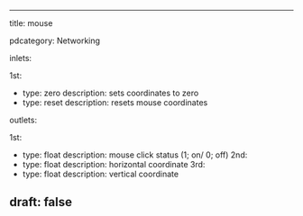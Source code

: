 --- 


title: mouse

pdcategory: Networking

inlets:

  1st:
  - type: zero
    description: sets coordinates to zero
  - type: reset
    description: resets mouse coordinates

outlets:

  1st:
  - type: float
    description: mouse click status (1; on/ 0; off)
  2nd:
  - type: float
    description: horizontal coordinate
  3rd:
  - type: float
    description: vertical coordinate







draft: false
---